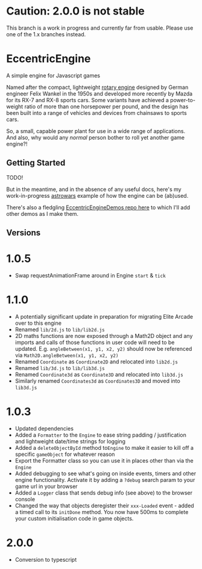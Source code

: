# Caution: 2.0.0 is not stable
This branch is a work in progress and currently far from usable. Please use one of the 1.x branches instead.

# EccentricEngine
A simple engine for Javascript games

Named after the compact, lightweight [rotary engine](https://en.wikipedia.org/wiki/Wankel_engine) designed by German engineer Felix Wankel in the 1950s and developed more recently by Mazda for its RX-7 and RX-8 sports cars. Some variants have achieved a power-to-weight ratio of more than one horsepower per pound, and the design has been built into a range of vehicles and devices from chainsaws to sports cars.

So, a small, capable power plant for use in a wide range of applications. And also, why would any _normal_ person bother to roll yet another game engine?!

## Getting Started

TODO!

But in the meantime, and in the absence of any useful docs, here's my work-in-progress [astrowars](https://github.com/JustinPinner/astrowars) example of how the engine can be (ab)used.

There's also a fledgling [EccentricEngineDemos repo here](https://github.com/JustinPinner/EccentricEngineDemos) to which I'll add other demos as I make them.

## Versions
1.0.5
=====
* Swap requestAnimationFrame around in Engine `start` & `tick`

1.1.0
=====
* A potentially significant update in preparation for migrating Elite Arcade over to this engine
* Renamed `lib/2d.js` to `lib/lib2d.js`
* 2D maths functions are now exposed through a Math2D object and any imports and calls of those functions in user code will need to be updated. E.g. `angleBetween(x1, y1, x2, y2)` should now be referenced via `Math2D.angleBetween(x1, y1, x2, y2)`
* Renamed `Coordinate` as `Coordinate2D` and relocated into `lib2d.js`
* Renamed `lib/3d.js` to `lib/lib3d.js`
* Renamed `Coordinate3d` as `Coordinate3D` and relocated into `lib3d.js`
* Similarly renamed `Coordinates3d` as `Coordinates3D` and moved into `lib3d.js`

1.0.3
=====
* Updated dependencies
* Added a `Formatter` to the `Engine` to ease string padding / justification and lightweight date/time strings for logging
* Added a `deleteObjectById` method to`Engine` to make it easier to kill off a specific `gameObject` for whatever reason
* Export the Formatter class so you can use it in places other than via the `Engine`
* Added debugging to see what's going on inside events, timers and other engine functionality. Activate it by adding a `?debug` search param to your game url in your browser
* Added a `Logger` class that sends debug info (see above) to the browser console
* Changed the way that objects deregister their `xxx-Loaded` event - added a timed call to its `initDone` method. You now have 500ms to complete your custom initialisation code in game objects.

2.0.0
=====
* Conversion to typescript

